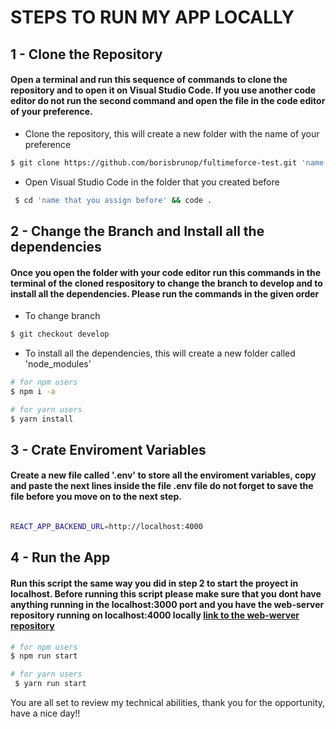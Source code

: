 # STEPS TO RUN MY APP LOCALLY

## 1 - Clone the Repository

####    Open a terminal and run this sequence of commands to clone the repository and to open it on Visual Studio Code. If you use another code editor do not run the second command and open the file in the code editor of your preference.

- Clone the repository, this will create a new folder with the name of your preference
```bash
$ git clone https://github.com/borisbrunop/fultimeforce-test.git 'name of your preference'
```
- Open Visual Studio Code in the folder that you created before
```bash
 $ cd 'name that you assign before' && code .
```

## 2 - Change the Branch and Install all the dependencies 

####    Once you open the folder with your code editor run this commands in the terminal of the cloned respository to change the branch to develop and to install all the dependencies. Please run the commands in the given order

- To change branch
```bash
$ git checkout develop
```

- To install all the dependencies, this will create a new folder called 'node_modules'
```bash
# for npm users
$ npm i -a 

# for yarn users
$ yarn install
```

## 3 - Crate Enviroment Variables

####    Create a new file called '.env' to store all the enviroment variables, copy and paste the next lines inside the file .env file do not forget to save the file before you move on to the next step.

```bash

REACT_APP_BACKEND_URL=http://localhost:4000

```


## 4 - Run the App
####    Run this script the same way you did in step 2 to start the proyect in localhost. Before running this script please make sure that you dont have anything running in the localhost:3000 port and you have the web-server repository running on localhost:4000 locally [link to the web-werver repository](https://github.com/borisbrunop/fultimeforce-test)

```bash
# for npm users
$ npm run start

# for yarn users
 $ yarn run start
```


You are all set to review my technical abilities, thank you for the opportunity, have a nice day!!